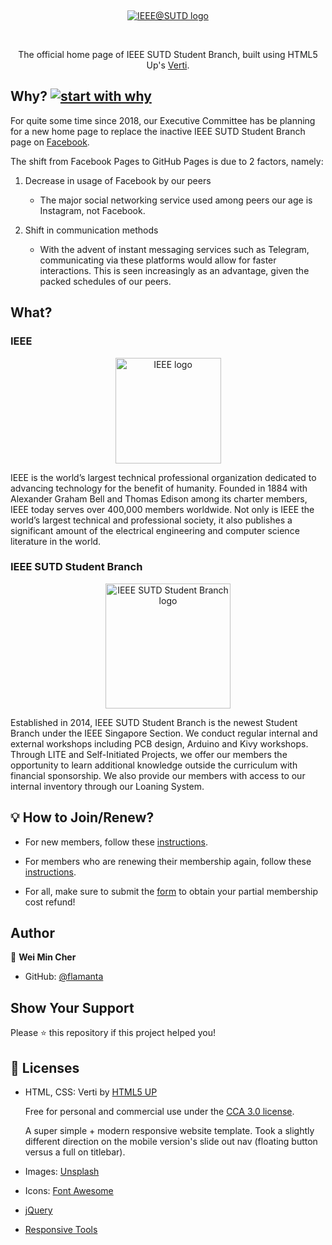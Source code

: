 &nbsp;
<p align="center"><a href ="https://sutd-ieee.github.io/"><img src="https://raw.githubusercontent.com/SUTD-IEEE/SUTD-IEEE.github.io/master/images/IEEE_at_SUTD.png" alt="IEEE@SUTD logo"/></a></p>
<br>
<p align="center">The official home page of IEEE SUTD Student Branch, built using HTML5 Up's <a href ="https://html5up.net/verti" alt=""/>Verti</a>.</p>

## Why? [![start with why](https://img.shields.io/badge/start%20with-why%3F-brightgreen.svg?style=flat)](http://www.ted.com/talks/simon_sinek_how_great_leaders_inspire_action)

For quite some time since 2018, our Executive Committee has be planning for a new home page to replace the inactive IEEE SUTD Student Branch page on [Facebook](https://www.facebook.com/SUTDIEEE/). 

The shift from Facebook Pages to GitHub Pages is due to 2 factors, namely:

1. Decrease in usage of Facebook by our peers

    * The major social networking service used among peers our age is Instagram, not Facebook.

2. Shift in communication methods

    * With the advent of instant messaging services such as Telegram, communicating via these platforms would allow for faster interactions. This is seen increasingly as an advantage, given the packed schedules of our peers.

## What?

<h3>IEEE</h3>
                                    
<p align="center"><a href ="https://www.ieee.org/"><img src="https://raw.githubusercontent.com/SUTD-IEEE/SUTD-IEEE.github.io/master/images/ieee_tag_blue.jpg" alt="IEEE logo" height=169px/></a></p>

<p>IEEE is the world’s largest technical professional organization dedicated to advancing technology for the benefit of humanity. Founded in 1884 with Alexander Graham Bell and Thomas Edison among its charter members, IEEE today serves over 400,000 members worldwide. Not only is IEEE the world’s largest technical and professional society, it also publishes a significant amount of the electrical engineering and computer science literature in the world.</p>

<h3>IEEE SUTD Student Branch</h3>

<p align="center"><a href ="https://sutd-ieee.github.io/"><img src="https://raw.githubusercontent.com/SUTD-IEEE/SUTD-IEEE.github.io/master/images/IEEE_SUTD_logo.png" alt="IEEE SUTD Student Branch logo" height=200px/></a></p>

<p>Established in 2014, IEEE SUTD Student Branch is the newest Student Branch under the IEEE Singapore Section. We conduct regular internal and external workshops including PCB design, Arduino and Kivy workshops. Through LITE and Self-Initiated Projects, we offer our members the opportunity to learn additional knowledge outside the curriculum with financial sponsorship. We also provide our members with access to our internal inventory through our Loaning System.</p>

## 💡 How to Join/Renew?

* For new members, follow these [instructions](https://drive.google.com/file/d/1G62pv6kEH3oyEwuoAT_fqV-kP3P0uZ3A/view). 

* For members who are renewing their membership again, follow these [instructions](https://drive.google.com/file/d/1bp1Ot3N9lfKmNiJDCtYN81tEOGPPe_8n/view).

* For all, make sure to submit the [form](https://docs.google.com/forms/d/e/1FAIpQLScWmSyP470AvRI0nrujAb-2F_IZfXZ6XIQWSagS04RXZtObCA/viewform) to obtain your partial membership cost refund!

## Author
👤 **Wei Min Cher**
* GitHub: [@flamanta](https://github.com/flamanta)

## Show Your Support
Please ⭐️ this repository if this project helped you!

## 📝 Licenses
* HTML, CSS: Verti by [HTML5 UP](html5up.net)

    Free for personal and commercial use under the [CCA 3.0 license](html5up.net/license).

    A super simple + modern responsive website template. Took a slightly different direction
    on the mobile version's slide out nav (floating button versus a full on titlebar).

* Images: [Unsplash](https://unsplash.com)
* Icons: [Font Awesome](https://fontawesome.com)
* [jQuery](https://jquery.com/)
* [Responsive Tools](github.com/ajlkn/responsive-tools)